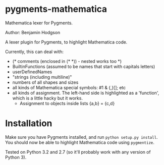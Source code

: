 pygments-mathematica
====================

Mathematica lexer for Pygments.

Author: Benjamin Hodgson


A lexer plugin for Pygments, to highlight Mathematica code.

Currently, this can deal with:
  * (* comments (enclosed in (* *)) - nested works too *)
  * BuiltinFunctions (assumed to be names that start with capitals letters)
  * userDefinedNames
  * "strings
  (including multiline)"
  * numbers of all shapes and sizes
  * all kinds of Mathematica special symbols: #1 & {,}[]; etc
  * all kinds of assignment. The left-hand side is highlighted as a 'function',
  which is a little hacky but it works.
    * Assignment to objects inside lists {a,b} = {c,d}

Installation
============
Make sure you have Pygments installed, and run `python setup.py install`.
You should now be able to highlight Mathematica code using `pygmentize`.

Tested on Python 3.2 and 2.7 (so it'll probably work with any version of Python 3).
